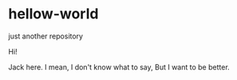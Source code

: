 # hellow-world
just another repository

Hi!

Jack here. I mean, I don't know what to say, But I want to be better.
